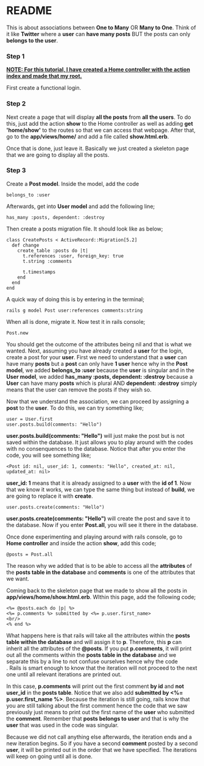 # README
This is about associations between <strong>One to Many</strong> OR <strong>Many to One</strong>. Think of it like <strong>Twitter</strong> where a <strong>user</strong> can <strong>have many posts</strong> BUT the posts can only <strong>belongs to the user</strong>.

<h3>Step 1</h3>
<u><strong>NOTE: For this tutorial, I have created a Home controller with the action index and made that my root.</strong></u>

First create a functional login.

<h3>Step 2</h3>

Next create a page that will display <strong>all the posts</strong> from <strong>all the users</strong>. To do this, just add the action <strong>show</strong> to the Home controller as well as adding <strong>get 'home/show'</strong> to the routes so that we can access that webpage. After that, go to the <strong>app/views/home/</strong> and add a file called <strong>show.html.erb</strong>.

Once that is done, just leave it. Basically we just created a skeleton page that we are going to display all the posts.

<h3>Step 3</h3>

Create a <strong>Post model</strong>. Inside the model, add the code

    belongs_to :user

Afterwards, get into <strong>User model</strong> and add the following line;

    has_many :posts, dependent: :destroy

Then create a posts migration file. It should look like as below;

    class CreatePosts < ActiveRecord::Migration[5.2]
      def change
        create_table :posts do |t|
          t.references :user, foreign_key: true
          t.string :comments

          t.timestamps
        end
      end
    end

A quick way of doing this is by entering in the terminal;

    rails g model Post user:references comments:string

When all is done, migrate it. Now test it in rails console;

    Post.new

You should get the outcome of the attributes being nil and that is what we wanted. Next, assuming you have already created a <strong>user</strong> for the login, create a post for your <strong>user</strong>. First we need to understand that a <strong>user</strong> can have many <strong>posts</strong> but a <strong>post</strong> can only have <strong>1 user</strong> hence why in the <strong>Post model</strong>, we added <strong>belongs_to :user</strong> because the <strong>user</strong> is singular and in the <strong>User model</strong>, we added <strong>has_many :posts, dependent: :destroy</strong> because a <strong>User</strong> can have many <strong>posts</strong> which is plural AND <strong>dependent: :destroy</strong> simply means that the user can remove the posts if they wish so.

Now that we understand the association, we can proceed by assigning a <strong>post</strong> to the <strong>user</strong>. To do this, we can try something like;

    user = User.first
    user.posts.build(comments: "Hello")

<strong>user.posts.build(comments: "Hello")</strong> will just make the post but is not saved within the database. It just allows you to play around with the codes with no consenquences to the database. Notice that after you enter the code, you will see something like;

    <Post id: nil, user_id: 1, comments: "Hello", created_at: nil, updated_at: nil>

<strong>user_id: 1</strong> means that it is already assigned to a <strong>user</strong> with the <strong>id of 1</strong>. Now that we know it works, we can type the same thing but instead of <strong>build</strong>, we are going to replace it with <strong>create</strong>.

    user.posts.create(comments: "Hello")

<strong>user.posts.create(comments: "Hello")</strong> will create the post and save it to the database. Now if you enter <strong>Post.all</strong>, you will see it there in the database.

Once done experimenting and playing around with rails console, go to <strong>Home controller</strong> and inside the action <strong>show</strong>, add this code;

    @posts = Post.all

The reason why we added that is to be able to access all the <strong>attributes</strong> of the <strong>posts table in the database</strong> and <strong>comments</strong> is one of the attributes that we want.

Coming back to the skeleton page that we made to show all the posts in <strong>app/views/home/show.html.erb</strong>. WIthin this page, add the following code;

    <%= @posts.each do |p| %>
    <%= p.comments %> submitted by <%= p.user.first_name>
    <br/>
    <% end %>

What happens here is that rails will take all the attributes within the <strong>posts table within the database</strong> and will assign it to <strong>p</strong>. Therefore, this <strong>p</strong> can inherit all the attributes of the <strong>@posts</strong>. If you put <strong>p.comments</strong>, it will print out all the comments within the <strong>posts table in the database</strong> and we separate this by a line to not confuse ourselves hence why the code <br/>. Rails is smart enough to know that the iteration will not proceed to the next one until all relevant iterations are printed out.

In this case, <strong>p.comments</strong> will print out the first comment <strong>by id</strong> and <strong>not user_id</strong> in the <strong>posts table</strong>. Notice that we also add <strong>submitted by <%= p.user.first_name %></strong>. Because the iteration is still going, rails know that you are still talking about the first comment hence the code that we saw previously just means to print out the first name of the <strong>user</strong> who submitted the <strong>comment</strong>. Remember that <strong>posts belongs to user</strong> and that is why the <strong>user</strong> that was used in the code was singular.

Because we did not call anything else afterwards, the iteration ends and a new iteration begins. So if you have a second <strong>comment</strong> posted by a second <strong>user</strong>, it will be printed out in the order that we have specified. The iterations will keep on going until all is done.